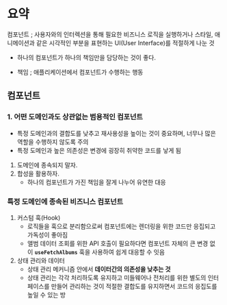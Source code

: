 # 요약

컴포넌트 ; 사용자와의 인터렉션을 통해 필요한 비즈니스 로직을 실행하거나 스타일, 애니메이션과 같은 시각적인 부분을 표현하는 UI(User Interface)를 적절하게 나눈 것

- 하나의 컴포넌트가 하나의 책임만을 담당하는 것이 좋다.

- 책임 ; 애플리케이션에서 컴포넌트가 수행하는 행동

## 컴포넌트

### 1. 어떤 도메인과도 상관없는 범용적인 컴포넌트

- 특정 도메인과의 결합도를 낮추고 재사용성을 높이는 것이 중요하며, 너무나 많은 역할을 수행하지 않도록 주의
- 특정 도메인과 높은 의존성은 변경에 굉장히 취약한 코드를 낳게 됨

1. 도메인에 종속되지 말자.
2. 합성을 활용하자.
   - 하나의 컴포넌트가 가진 책임을 잘게 나누어 유연한 대응

### 특정 도메인에 종속된 비즈니스 컴포넌트

1. 커스텀 훅(Hook)
   - 로직들을 훅으로 분리함으로써 컴포넌트에는 렌더링을 위한 코드만 응집되고 가독성이 좋아짐
   - 앨범 데이터 조회를 위한 API 호출이 필요하다면 컴포넌트 자체의 큰 변경 없이 **`useFetchAlbums`** 훅을 사용하여 쉽게 대응할 수 잇음
2. 상태 관리와 데이터
   - 상태 관리 메커니즘 안에서 **데이터간의 의존성을 낮추는 것**
   - 상태 관리는 각각 처리하도록 유지하고 미들웨어나 전처리를 위한 별도의 인터페이스를 만들어 관리하는 것이 적절한 결합도를 유지하면서 코드의 응집도를 높일 수 있는 방
